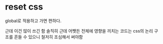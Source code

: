 # reset css

global로 적용하고 가면 편하다.

근데 이건 많이 쓰긴 함 솔직히 근데 어쨋든 전체에 영향을 끼치는 코드는 css의 논리 구조를 흔들 수 있으니 철저히 조심해서 써야함
